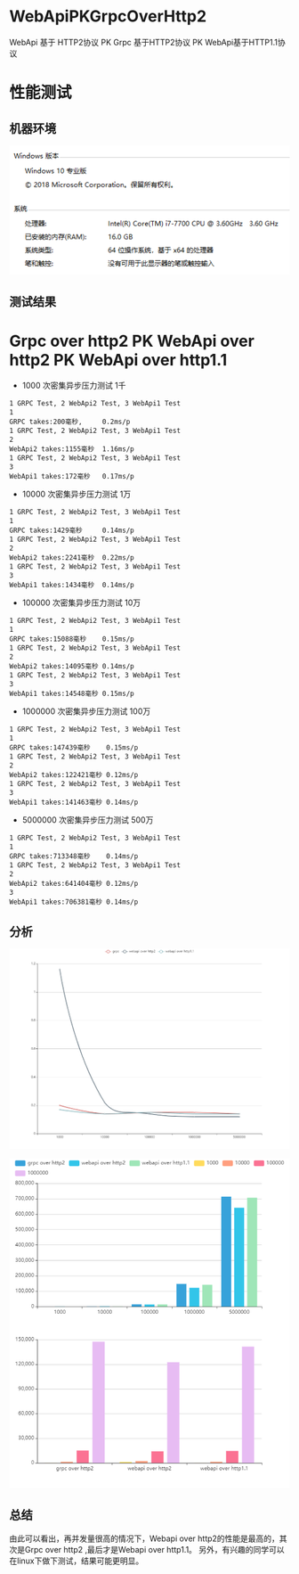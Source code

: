 # WebApiPKGrpcOverHttp2
WebApi 基于 HTTP2协议 PK Grpc 基于HTTP2协议 PK WebApi基于HTTP1.1协议

# 性能测试

## 机器环境
![机器配置](https://github.com/jiahengaa/WebApiPKGrpcOverHttp2/blob/master/%E6%B5%8B%E8%AF%95%E5%9B%BE/%E6%9C%BA%E5%99%A8%E9%85%8D%E7%BD%AE.PNG "机器配置")
## 测试结果
# **Grpc over http2 PK WebApi over http2 PK WebApi over http1.1**

- 1000 次密集异步压力测试  1千

```
1 GRPC Test, 2 WebApi2 Test, 3 WebApi1 Test
1
GRPC takes:200毫秒,     0.2ms/p
1 GRPC Test, 2 WebApi2 Test, 3 WebApi1 Test
2
WebApi2 takes:1155毫秒  1.16ms/p
1 GRPC Test, 2 WebApi2 Test, 3 WebApi1 Test
3
WebApi1 takes:172毫秒   0.17ms/p
```

- 10000 次密集异步压力测试 1万

```
1 GRPC Test, 2 WebApi2 Test, 3 WebApi1 Test
1
GRPC takes:1429毫秒     0.14ms/p
1 GRPC Test, 2 WebApi2 Test, 3 WebApi1 Test
2
WebApi2 takes:2241毫秒  0.22ms/p
1 GRPC Test, 2 WebApi2 Test, 3 WebApi1 Test
3
WebApi1 takes:1434毫秒  0.14ms/p
```

- 100000 次密集异步压力测试 10万

```
1 GRPC Test, 2 WebApi2 Test, 3 WebApi1 Test
1
GRPC takes:15088毫秒    0.15ms/p
1 GRPC Test, 2 WebApi2 Test, 3 WebApi1 Test
2
WebApi2 takes:14095毫秒 0.14ms/p
1 GRPC Test, 2 WebApi2 Test, 3 WebApi1 Test
3
WebApi1 takes:14548毫秒 0.15ms/p

```

- 1000000 次密集异步压力测试 100万

```
1 GRPC Test, 2 WebApi2 Test, 3 WebApi1 Test
1
GRPC takes:147439毫秒    0.15ms/p
1 GRPC Test, 2 WebApi2 Test, 3 WebApi1 Test
2
WebApi2 takes:122421毫秒 0.12ms/p
1 GRPC Test, 2 WebApi2 Test, 3 WebApi1 Test
3
WebApi1 takes:141463毫秒 0.14ms/p
```

- 5000000 次密集异步压力测试 500万

```
1 GRPC Test, 2 WebApi2 Test, 3 WebApi1 Test
1
GRPC takes:713348毫秒    0.14ms/p
1 GRPC Test, 2 WebApi2 Test, 3 WebApi1 Test
2
WebApi2 takes:641404毫秒 0.12ms/p
3
WebApi1 takes:706381毫秒 0.14ms/p
```


## 分析
![每次请求所花费的时间](https://github.com/jiahengaa/WebApiPKGrpcOverHttp2/blob/master/%E6%B5%8B%E8%AF%95%E5%9B%BE/%E6%80%A7%E8%83%BD%E5%AF%B9%E6%AF%94%E5%9B%BE.png "每次请求所花费的时间")

![请求所花费的总时间](https://github.com/jiahengaa/WebApiPKGrpcOverHttp2/blob/master/%E6%B5%8B%E8%AF%95%E5%9B%BE/%E6%80%A7%E8%83%BD%E8%80%97%E6%97%B6%E5%AF%B9%E6%AF%94%E5%9B%BE.png "每次请求所花费的时间")

## 总结
由此可以看出，再并发量很高的情况下，Webapi over http2的性能是最高的，其次是Grpc over http2 ,最后才是Webapi over http1.1。
另外，有兴趣的同学可以在linux下做下测试，结果可能更明显。
